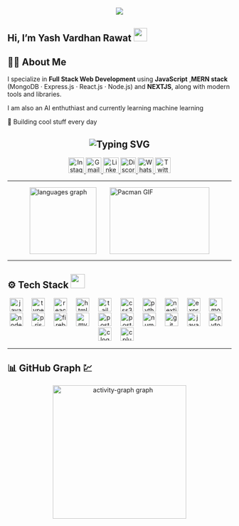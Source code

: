 <!-- Typing Header -->
<h1 align="center">
  <img src="https://readme-typing-svg.herokuapp.com/?font=Righteous&size=35&center=true&vCenter=true&width=650&height=80&duration=2000&lines=Welcome+to+my+Profile!+✨;I'm+Yash+Vardhan+Rawat!;Full+Stack+Developer;Building+Scalable+Web+Apps" />
</h1>

<!-- Wave Greeting -->
<h2 align="left">Hi, I’m Yash Vardhan Rawat <img src="https://raw.githubusercontent.com/MartinHeinz/MartinHeinz/master/wave.gif" width="30px" /></h2>

## 👨‍💻 About Me
I specialize in **Full Stack Web Development** using **JavaScript** ,**MERN stack** (MongoDB · Express.js · React.js · Node.js) and **NEXTJS**, along with modern tools and libraries. 

I am also an AI enthuthiast and currently learning machine learning

🤖 Building cool stuff every day


<!-- ✨ Socials Heading with Typing Animation -->
<h2 align="center">
  <img src="https://readme-typing-svg.herokuapp.com?font=Fira+Code&duration=3000&pause=1000&center=true&vCenter=true&width=500&lines=🔗+Connect+with+Me+on+Social+Media!" alt="Typing SVG" />
</h2>

<!-- 🌐 Social Media Badges -->
<div align="center">
  <a href="https://www.instagram.com/all_blame_yash/?next=%2Fyash%2F" target="_blank">
    <img src="https://img.shields.io/static/v1?message=Instagram&logo=instagram&label=&color=E4405F&logoColor=white&labelColor=&style=for-the-badge" height="35" alt="Instagram" />
  </a>
  <a href="mailto:voicesecret9@gmail.com" target="_blank">
    <img src="https://img.shields.io/static/v1?message=Gmail&logo=gmail&label=&color=D14836&logoColor=white&labelColor=&style=for-the-badge" height="35" alt="Gmail" />
  </a>
  <a href="https://www.linkedin.com/in/yash-vardhan-rawat-a44729291" target="_blank">
    <img src="https://img.shields.io/static/v1?message=LinkedIn&logo=linkedin&label=&color=0077B5&logoColor=white&labelColor=&style=for-the-badge" height="35" alt="LinkedIn" />
  </a>
  <a href="https://discord.com/users/sageelemento" target="_blank">
    <img src="https://img.shields.io/static/v1?message=Discord&logo=discord&label=&color=7289DA&logoColor=white&labelColor=&style=for-the-badge" height="35" alt="Discord" />
  </a>
  <a href="https://wa.me/9315556844" target="_blank">
    <img src="https://img.shields.io/static/v1?message=WhatsApp&logo=whatsapp&label=&color=25D366&logoColor=white&labelColor=&style=for-the-badge" height="35" alt="WhatsApp" />
  </a>
  <a href="https://x.com/Yash12707967087" target="_blank">
    <img src="https://img.shields.io/static/v1?message=Twitter&logo=twitter&label=&color=1DA1F2&logoColor=white&labelColor=&style=for-the-badge" height="35" alt="Twitter" />
  </a>
</div>

 ---
<div style="display: flex; align-items: center; justify-content: center; gap: 30px; ;">

  <!-- Top Languages -->
  <img src="https://github-readme-stats.vercel.app/api/top-langs?username=RadicalThinker&locale=en&hide_title=false&layout=compact&card_width=320&langs_count=5&theme=dracula&hide_border=false" height="150"  alt="languages graph" />

  <!-- GitHub Streak -->


  <!-- Pacman GIF -->
  <img width="224px" src="https://media.giphy.com/media/v1.Y2lkPTc5MGI3NjExa2w0YTI2bHdocG9sczhvdXBoMWJ3a3JlNjZneHd0bjZ1bWxyb2g3OSZlcD12MV9naWZzX3NlYXJjaCZjdD1n/H03PuVdwREB21ANkLX/giphy.gif" height="150" alt="Pacman GIF" />
  
</div>



---

## ⚙️ Tech Stack <img src="https://media2.giphy.com/media/QssGEmpkyEOhBCb7e1/giphy.gif" width="32px" />
<p align="center">
  <img src="https://img.shields.io/badge/JavaScript-F7DF1E?logo=javascript&logoColor=black&style=for-the-badge" height="30" alt="javascript logo"  />
  <img width="12" />
  <img src="https://img.shields.io/badge/TypeScript-3178C6?logo=typescript&logoColor=white&style=for-the-badge" height="30" alt="typescript logo"  />
  <img width="12" />
  <img src="https://img.shields.io/badge/React-61DAFB?logo=react&logoColor=black&style=for-the-badge" height="30" alt="react logo"  />
  <img width="12" />
  <img src="https://img.shields.io/badge/HTML5-E34F26?logo=html5&logoColor=white&style=for-the-badge" height="30" alt="html5 logo"  />
  <img width="12"/>
    <img src="https://img.shields.io/badge/Tailwind CSS-06B6D4?logo=tailwindcss&logoColor=black&style=for-the-badge" height="30" alt="tailwindcss logo"  />
  <img width="12" />
  <img src="https://img.shields.io/badge/CSS3-1572B6?logo=css3&logoColor=white&style=for-the-badge" height="30" alt="css3 logo"  />
  <img width="12" />
  <img src="https://img.shields.io/badge/Python-3776AB?logo=python&logoColor=white&style=for-the-badge" height="30" alt="python logo"  />
  <img width="12" />
  <img src="https://img.shields.io/badge/Next.js-000000?logo=nextdotjs&logoColor=white&style=for-the-badge" height="30" alt="nextjs logo"  />
  <img width="12" />
  <img src="https://img.shields.io/badge/Express-000000?logo=express&logoColor=white&style=for-the-badge" height="30" alt="express logo"  />
  <img width="12" />
  <img src="https://img.shields.io/badge/MongoDB-47A248?logo=mongodb&logoColor=white&style=for-the-badge" height="30" alt="mongodb logo"  />
  <img width="12" />
  <img src="https://img.shields.io/badge/Node.js-339933?logo=nodedotjs&logoColor=white&style=for-the-badge" height="30" alt="nodejs logo"  />
  <img width="12" />
  <img src="https://img.shields.io/badge/Prisma-2D3748?logo=prisma&logoColor=white&style=for-the-badge" height="30" alt="prisma logo"  />
  <img width="12" />
  <img src="https://img.shields.io/badge/Firebase-FFCA28?logo=firebase&logoColor=black&style=for-the-badge" height="30" alt="firebase logo"  />
  <img width="12" />
  <img src="https://img.shields.io/badge/MySQL-4479A1?logo=mysql&logoColor=white&style=for-the-badge" height="30" alt="mysql logo"  />
  <img width="12" />
  <img src="https://img.shields.io/badge/PostgreSQL-4169E1?logo=postgresql&logoColor=white&style=for-the-badge" height="30" alt="postgresql logo"  />
  <img width="12" />
  <img src="https://img.shields.io/badge/Postman-FF6C37?logo=postman&logoColor=black&style=for-the-badge" height="30" alt="postman logo"  />
  <img width="12" />
  <img src="https://img.shields.io/badge/NumPy-013243?logo=numpy&logoColor=white&style=for-the-badge" height="30" alt="numpy logo"  />
<!--   <img width="12" /> -->
<!--   <img src="https://skillicons.dev/icons?i=vscode" height="30" alt="vscode logo"  /> -->
<!--   <img width="12" /> -->
<!--   <img src="https://skillicons.dev/icons?i=discord" height="30" alt="discord logo"  /> -->
  <img width="12" />
  <img src="https://img.shields.io/badge/Git-F05032?logo=git&logoColor=white&style=for-the-badge" height="30" alt="git logo"  />
  <img width="12" />
  <img src="https://cdn.jsdelivr.net/gh/devicons/devicon/icons/java/java-original.svg" height="30" alt="java logo"  />
  <img width="12" />
  <img src="https://img.shields.io/badge/PyTorch-EE4C2C?logo=pytorch&logoColor=white&style=for-the-badge" height="30" alt="pytorch logo"  />
  <img width="12" />
  <img src="https://img.shields.io/badge/C-A8B9CC?logo=c&logoColor=black&style=for-the-badge" height="30" alt="c logo"  />
  <img width="12" />
  <img src="https://img.shields.io/badge/C++-00599C?logo=cplusplus&logoColor=white&style=for-the-badge" height="30" alt="cplusplus logo"  />
  <img width="12" />

</p>

---

## 📊 GitHub Graph 💹
<div align="center">
  <img src="https://github-readme-activity-graph.vercel.app/graph?username=RadicalThinker&radius=16&theme=gotham&area=true&order=5" height="300" alt="activity-graph graph"  />
</div>
